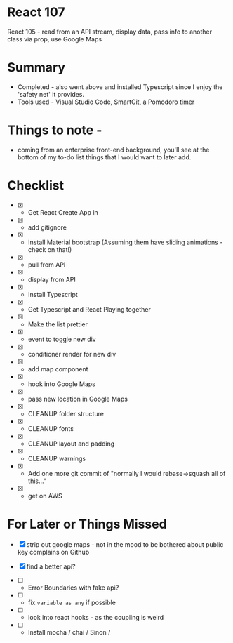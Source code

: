 # React 107
React 105 - read from an API stream, display data, pass info to another class via prop, use Google Maps

# Summary
* Completed - also went above and installed Typescript since I enjoy the 'safety net' it provides.
* Tools used - Visual Studio Code, SmartGit, a Pomodoro timer

# Things to note -
* coming from an enterprise front-end background, you'll see at the bottom of my to-do list things that I would want to later add. 

# Checklist

* [X] - Get React Create App in
* [X] - add gitignore 
* [X] - Install Material bootstrap (Assuming them have sliding animations - check on that!)

* [X] - pull from API
* [X] - display from API
* [X] - Install Typescript
* [X] - Get Typescript and React Playing together

* [X] - Make the list prettier
* [X] - event to toggle new div
* [X] - conditioner render for new div
* [X] - add map component

* [X] - hook into Google Maps
* [X] - pass new location in Google Maps

* [X] - CLEANUP folder structure
* [X] - CLEANUP fonts
* [X] - CLEANUP layout and padding
* [X] - CLEANUP warnings

* [X] - Add one more git commit of "normally I would rebase->squash all of this..."
* [X] - get on AWS





# For Later or Things Missed
* [X] strip out google maps - not in the mood to be bothered about public key complains on Github
* [X] find a better api?
* [ ] - Error Boundaries with fake api?
* [ ] - fix `variable as any` if possible
* [ ] - look into react hooks - as the coupling is weird

* [ ] - Install mocha / chai / Sinon / 


